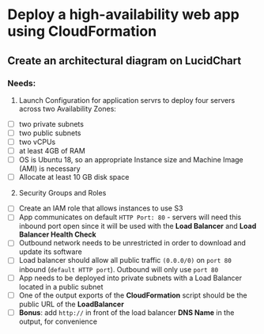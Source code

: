 # Deploy a high-availability web app using CloudFormation

## Create an architectural diagram on LucidChart
### Needs:

1. Launch Configuration for application servrs to deploy four servers across two Availability Zones:
- [ ] two private subnets
- [ ] two public subnets
- [ ] two vCPUs
- [ ] at least 4GB of RAM
- [ ] OS is Ubuntu 18, so an appropriate Instance size and Machine Image (AMI) is necessary
- [ ] Allocate at least 10 GB disk space

2. Security Groups and Roles
- [ ] Create an IAM role that allows instances to use S3
- [ ] App communicates on default `HTTP Port: 80` - servers will need this inbound port open since it will be used with the **Load Balancer** and **Load Balancer Health Check**
- [ ] Outbound network needs to be unrestricted in order to download and update its software
- [ ] Load balancer should allow all public traffic `(0.0.0/0)` on `port 80` inbound (`default HTTP port`). Outbound will only use `port 80`
- [ ] App needs to be deployed into private subnets with a Load Balancer located in a public subnet
- [ ] One of the output exports of the **CloudFormation** script should be the public URL of the **LoadBalancer**
- [ ] **Bonus**: add `http://` in front of the load balancer **DNS Name** in the output, for convenience